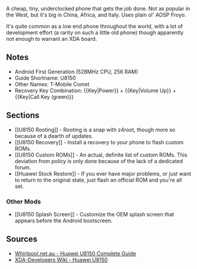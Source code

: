 A cheap, tiny, underclocked phone that gets the job done. Not as popular in the West, but it's big in China, Africa, and Italy. Uses plain ol' AOSP Froyo. 

It's quite common as a low end phone throughout the world, with a lot of development effort (a rarity on such a little old phone) though apparently not enough to warrant an XDA board.

## Notes

* Android First Generation (528MHz CPU, 256 RAM)
* Guide Shortname: U8150
* Other Names: T-Mobile Comet
* Recovery Key Combination: {{Key|Power}} + {{Key|Volume Up}} + {{Key|Call Key (green)}}

## Sections

* [[U8150 Rooting]] - Rooting is a snap with z4root, though more so because of a dearth of updates.
* [[U8150 Recovery]] - Install a recovery to your phone to flash custom ROMs.
* [[U8150 Custom ROMs]] - An actual, definite list of custom ROMs. This deviation from policy is only done because of the lack of a dedicated forum.
* [[Huawei Stock Restore]] - If you ever have major problems, or just want to return to the original state, just flash an official ROM and you're all set.

### Other Mods

* [[U8150 Splash Screen]] - Customize the OEM splash screen that appears before the Android bootscreen.

## Sources

* [Whirlpool.net.au - Huawei U8150 Complete Guide](http://whirlpool.net.au/wiki/huawei_u8510)
* [XDA-Developers Wiki - Huawei U8150](http://forum.xda-developers/wiki/Huawei-U8150-IDEOS)
